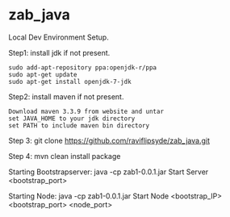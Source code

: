 # zab_java


Local Dev Environment Setup.

Step1: install jdk if not present.

	sudo add-apt-repository ppa:openjdk-r/ppa
	sudo apt-get update   
	sudo apt-get install openjdk-7-jdk  

Step2: install maven if not present.

	Download maven 3.3.9 from website and untar
	set JAVA_HOME to your jdk directory
	set PATH to include maven bin directory

Step 3: git clone https://github.com/raviflipsyde/zab_java.git

Step 4: mvn clean install package

Starting Bootstrapserver: java -cp zab1-0.0.1.jar Start Server <bootstrap_port>

Starting Node: java -cp zab1-0.0.1.jar Start Node <bootstrap_IP> <bootstrap_port> <node_port>


